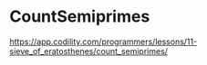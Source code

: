 # CountSemiprimes

https://app.codility.com/programmers/lessons/11-sieve_of_eratosthenes/count_semiprimes/